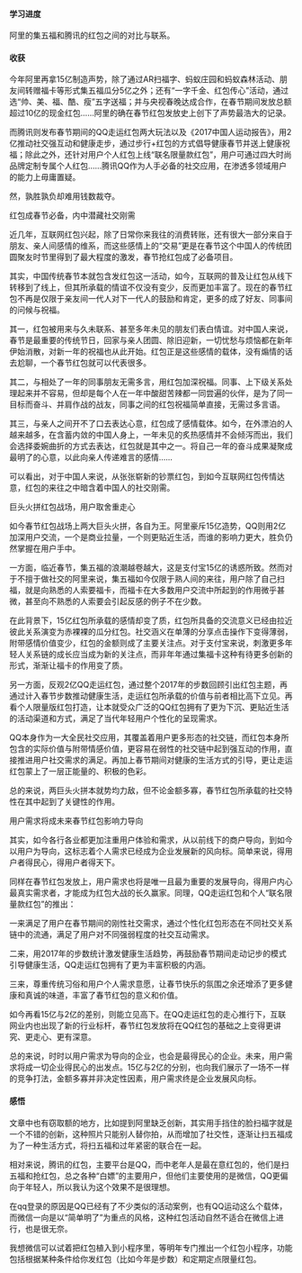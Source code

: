 #### 学习进度

阿里的集五福和腾讯的红包之间的对比与联系。

#### 收获

今年阿里再拿15亿制造声势，除了通过AR扫福字、蚂蚁庄园和蚂蚁森林活动、朋友间转赠福卡等形式集五福瓜分5亿之外；还有“一字千金、红包传心”活动，通过选“帅、美、福、酷、瘦”五字送福；并与央视春晚达成合作，在春节期间发放总额超过10亿的现金红包……阿里的确在春节红包发放史上创下了声势最浩大的记录。

而腾讯则发布春节期间的QQ走运红包两大玩法以及《2017中国人运动报告》，用2亿推动社交强互动和健康走步，通过步行+红包的方式倡导健康春节并送上健康祝福；除此之外，还针对用户个人红包上线“联名限量款红包”，用户可通过四大时尚品牌定制专属个人红包……腾讯QQ作为人手必备的社交应用，在渗透多领域用户的能力上毋庸置疑。

然，孰胜孰负却难用钱数裁夺。

红包成春节必备，内中潜藏社交刚需

近几年，互联网红包兴起，除了日常你来我往的消费转账，还有很大一部分来自于朋友、亲人间感情的维系，而这些感情上的“交易”更是在春节这个中国人的传统团圆聚友时节里得到了最大程度的激发，春节抢红包成了必备项目。

其实，中国传统春节本就包含发红包这一活动，如今，互联网的普及让红包从线下转移到了线上，但其所承载的情谊不仅没有变少，反而更加丰富了。现在的春节红包不再是仅限于亲友间一代人对下一代人的鼓励和肯定，更多的成了好友、同事间的问候与祝福。

其一，红包被用来与久未联系、甚至多年未见的朋友们表白情谊。对中国人来说，春节是最重要的传统节日，回家与亲人团圆、除旧迎新，一切忧愁与烦恼都在新年伊始消散，对新一年的祝福也从此开始。红包正是这些感情的载体，没有煽情的话去尬聊，一个春节红包就可以代表很多。

其二，与相处了一年的同事朋友无需多言，用红包加深祝福。同事、上下级关系处理起来并不容易，但却是每个人在一年中酸甜苦辣都一同尝遍的伙伴，是为了同一目标而奋斗、并肩作战的战友，同事之间的红包祝福简单直接，无需过多言语。

其三，与亲人之间开不了口去表达心意，红包成了感情载体。如今，在外漂泊的人越来越多，在含蓄内敛的中国人身上，一年未见的炙热感情并不会倾泻而出，我们会选择委婉曲折的方式去表达，红包就是其中之一。将自己一年的奋斗成果凝聚成最明了的心意，以此向亲人传递难言的感情……

可以看出，对于中国人来说，从张张崭新的钞票红包，到如今互联网红包传情达意，红包的来往之中暗含着中国人的社交刚需。

巨头火拼红包战场，用户取舍重走心

如今春节红包战场上两大巨头火拼，各自为王。阿里豪斥15亿造势，QQ则用2亿加深用户交流，一个是商业拉量，一个则更贴近生活，而谁的影响力更大，胜负仍然掌握在用户手中。

一方面，临近春节，集五福的浪潮越卷越大，这是支付宝15亿的诱惑所致。然而对于不擅于做社交的阿里来说，集五福如今仅限于熟人间的来往，用户除了自己扫福，就是向熟悉的人索要福卡，而福卡在大多数用户交流中所起到的作用微乎甚微，甚至向不熟悉的人索要会引起反感的例子不在少数。

在此背景下，15亿红包所承载的感情却变了质，红包所具备的交流意义已经由拉近彼此关系演变为赤裸裸的瓜分红包。社交涵义在单薄的分享点击操作下变得薄弱，附带感情价值变少，红包的金额则成了主要关注点。对于支付宝来说，刺激更多年轻人关系链的成长应当成为新的关注点，而非年年通过集福卡这种有待更多创新的形式，渐渐让福卡的作用变了质。

另一方面，反观2亿QQ走运红包，通过整个2017年的步数回顾引出红包主题，再通过计入春节步数推动健康生活，走运红包所承载的价值与前者相比高下立见。再看个人限量版红包打造，让本就受众广泛的QQ红包拥有了更为下沉、更贴近生活的活动渠道和方式，满足了当代年轻用户个性化的呈现需求。

QQ本身作为一大全民社交应用，其覆盖着用户更多形态的社交链，而红包本身所包含的实际价值与附带情感价值，更容易在弱性的社交链中起到强互动的作用，直接推进用户社交需求的满足。再加上春节期间对健康的生活方式的引导，更让走运红包蒙上了一层正能量的、积极的色彩。

总的来说，两巨头火拼本就势均力敌，但不论金额多寡，春节红包所承载的社交特性在其中起到了关键性的作用。

用户需求将成未来春节红包影响力导向

其实，如今各行各业都更加注重用户体验和需求，从以前线下的商户导向，到如今以用户为导向，这标志着个人需求已经成为企业发展新的风向标。简单来说，得用户者得民心，得用户者得天下。

同样在春节红包发放上，用户需求也将是唯一且最为重要的发展导向，得用户内心最真实需求者，才能成为红包大战的长久赢家。同理，QQ走运红包和个人“联名限量款红包”的推出：

一来满足了用户在春节期间的刚性社交需求，通过个性化红包形态在不同社交关系链中的流通，满足了用户对不同强弱程度的社交互动需求。

二来，用2017年的步数统计激发健康生活趋势，再鼓励春节期间走动记步的模式引导健康生活，QQ走运红包拥有了更为丰富积极的内涵。

三来，尊重传统习俗和用户个人需求意愿，让春节快乐的氛围之余还增添了更多健康和真诚的味道，丰富了春节红包的意义和价值。

如今再看15亿与2亿的差别，则能立见高下。在QQ走运红包的走心推行下，互联网业内也出现了新的行业标杆，春节红包发放将在QQ红包的基础之上变得更讲究、更走心、更有深意。

总的来说，时时以用户需求为导向的企业，也会是最得民心的企业。未来，用户需求将成一切企业得民心的出发点。15亿与2亿的分别，也向我们展示了一场不一样的竞争打法，金额多寡并非决定性因素，用户需求终是企业发展风向标。

#### 感悟

文章中也有窃取额的地方，比如提到阿里缺乏创新，其实用手挡住的脸扫福字就是一个不错的创新，这种照片只能别人替你拍，从而增加了社交性，逐渐让扫五福成为了一种生活方式，将扫五福和过年紧密的联合在一起。

相对来说，腾讯的红包，主要平台是QQ，而中老年人是最在意红包的，他们是扫五福和抢红包，总之各种“白嫖”的主要用户，但他们主要使用的是微信，QQ更偏向于年轻人，所以我认为这个效果不是很理想。

在qq登录的原因是QQ已经有了不少类似的活动案例，也有QQ运动这么个载体，而微信一向是以“简单明了”为重点的风格，这种红包活动自然不适合在微信上进行，也是很无奈。

我想微信可以试着把红包植入到小程序里，等明年专门推出一个红包小程序，功能包括根据某种条件给你发红包（比如今年是步数）和定期定点限量红包。